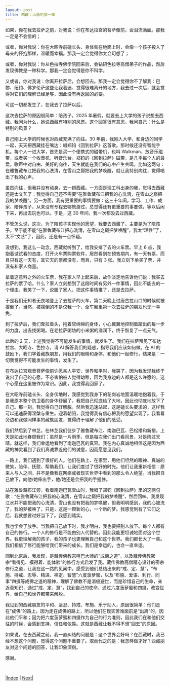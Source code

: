 ```yaml
---
layout: post
title: 西藏：山脉的那一面
---
```


如果，你在我去拉萨之前，对我说：你在布达拉宫的菩萨像前，会泪流满面。那我一定是不会信的；

或者，你对我说：你在大昭寺前磕长头、身体匍在地面上时，会像一个孩子投入了母亲的怀抱那样，温暖而幸福。那我一定会觉得你太会幻想了；

或者，你对我说：你从色拉寺佛学院回来后，会钻研色拉寺高僧弟子的作品，然后发现佛教是一种科学。那我一定会觉得是你不科学。

又或者，你对我说：你离开拉萨后，会想回去。那我一定会觉得你不了解我：巴黎、纽约、佛罗伦萨这些让我着迷、觉得很难离开的地方，我去过一次后，就会觉得对它们的理解已经足够，因此没有再返回的必要。

可这一切都发生了，在我去了拉萨以后。

这次去拉萨的原因很简单：陪孩子。2025 年暑假，就要去上大学的孩子说想去西藏。我问为什么，她说西藏有特别的风景。这个回答很有意思，我问自己：什么是特别的风景？

自己刚上大学的时候也对西藏充满了向往。30 年前，我刚入大学，和身边的同学一起，天天把西藏挂在嘴边：唱郑钧《回到拉萨》这首歌。那时候还没有智能手机。每个人一进大学，首先是买一个便携式的磁带机，也叫 Walkman，放音乐磁带，或者买一个收音机，听音乐台。郑钧的《回到拉萨》磁带，是几乎每个人的最爱。歌声中对自由、美好的向往，天生就能在我们的心中产生共鸣，比如这两句：在雅鲁藏布江把我的心洗清，在雪山之巅把我的梦唤醒，就让我特别向往，觉得唱出了我的心声。

虽然向往，但我并没有动身，去一趟西藏。一方面是理工科出身的我，觉得去西藏还是太文艺了：我觉得自己还不需要“在雅鲁藏布江把我的心洗清，在雪山之巅把我的梦唤醒”。另一方面，我有更重要的事情要做：这三十年间，学习、工作、成家、陪伴孩子，从来没有专程去哪旅游过，总觉得还有更重要的事要做，等以后闲下来，再出去玩也可以。于是，这 30 年间，我一次都没去过西藏。

不管怎么说，这次，为了陪孩子实现他的愿望，我要去西藏了。主要是为了陪孩子。至于能不能“在雅鲁藏布江把心洗清，在雪山之巅把梦唤醒”，我太“理性”了，太不“文艺”了，因此，还是有一点怀疑。

没想到，我这么一动念，西藏就听到了，给我安排了去的火车票。早上 6 点，我抱着试试看的态度，打开火车票购票软件，居然看到在预售期内，有一天有票，而且只有这一天有，其它天的票都没有，而且，只有 3 张。我立刻下单买了票，并没有和家人商量。

拿着这意料之外的火车票，我在家人早上起来后，故作淡定地告诉他们说：我买去拉萨的票了哈。什么？家人立刻想到了这段时间有另外一件事情，因此不能去的一个理由。我笑了一下，说服了家人，把这件事情推了，还是去拉萨。

于是我们无知者无畏地登上了去拉萨的火车，第二天晚上过唐古拉山口的时候就被撂倒了。当然，被撂倒的不是仅我一个，全车厢里第一次去拉萨的朋友也无一幸免。

到了拉萨后，我们耷拉着头，拖着软绵绵的身体，小心翼翼地控制着踏出的每一步的力度，出去找粥喝。在老拉萨粥坊的小米粥的滋润下，终于恢复了一点元气。

此后的 2 天，上述我觉得不可能发生的事情，就发生了。我们在拉萨拜见了布达拉宫、大昭寺、色拉寺，请 AI 解答我们的疑惑，指导我们应该如何做。在 AI 的鼓励下，我们学着藏族朋友，用我们的眼睛和身体，和他们一起修行，结果是：一切我觉得不可能发生的事情，发生了。

在布达拉宫观音菩萨像前许愿亲人平安，世界和平时，我哭了，因为我发现我终于说出了自己的心愿，不必害怕被人觉得幼稚，因为我身边的人都是这么许愿的。这个心愿在这里被作为常识。因此，我觉得我回家了。

在大昭寺前磕长头、全身伏地时，我感觉到我身下的花岗岩地面温暖地抱着我，于是我原本整个防卫着的身体舒展了。我把自己彻底给了大地，因此也彻底地放下了自己。那一刻，我觉得自己好解脱。然后我迅速站起，这是磕长头要求的，这样我可以迅速获得涅槃与重生。迎着朝阳，我觉得我有信心把我的愿望实现了。我看看旁边和我做同样事的藏族朋友，觉得终于理解了他们的感受。

我们然后到了林芝。在林芝我们徒步了雅鲁藏布江、南迦巴瓦、巴松措和新措。上天是如此地眷顾我们：虽然是一片雨季，但是每次我们出门看风景，对是雨过天晴。就这样，我们幸运地看到了南迦巴瓦的真容。我在内心真诚地相信这是因为西藏的神灵看到了我们真诚靠近他们的诚意，因而愿意见我们。

一路上，我们遇到了很好的人。他们在路上、在家里，用他们坦然的眼神、真诚的微笑，陪伴、抚慰、帮助我们，让我们度过了很好的时光。他们让我重新相信：原来人与人之间，并不是像我在网络或者现实世界中看到的那么令人绝望。当我把自己放下，向他/她伸出手，他/她还是会把我的手握住。

站在雅鲁藏布江旁，看着南迦巴瓦雪山时，我唱了郑钧《回到拉萨》里的这两句歌：“在雅鲁藏布江把我的心洗清，在雪山之巅把我的梦唤醒”，然后回味。我发现江水并不能把我的心洗清，雪山也没有把我的梦唤醒，但我明明感到，我的心被洗了，我的梦被唤了，只是，这是一颗新的心，一个新的梦。我感觉到有了它们之后，我就想要过好当下了。我感到踏实。

我也学会了放手。当我把自己放下时，我才明白，我也要把别人放下。每个人都有自己的修行。一个人的修行是不能由别人代替的。因此我能更坦诚地面对这个世界。我更理解我的孩子，我的孩子也更理解自己和这个世界。我们都长大了一些。我们相信了修行能够给我们带来的成长。我们是幸运的，也会一直幸运。

回到北京后，我发现，是藏传佛教宗喀巴大师的“成佛之道”，以及藏传佛教密宗“看得见、摸得着、能体验”的修行方式启发了我。藏传佛教高僧精心设计的密宗修行之道，让我在这一路的见闻中，感受到他们总结出来的“戒、定、慧”，“布施、持戒、忍辱、精进、禅定、智慧”六度菠萝蜜，以及“布施、爱语、利行、同事”四摄等成佛之道的精神，理解了佛教不是消极避世，而是珍惜自己的生命，亲近善知识，通过“戒、定、慧”，找到自己的使命，通过六度菠萝蜜和四摄，改变世界，给自己和世界都带来解脱。

我见到的西藏朋友的平和、坚忍、持戒、布施、乐于助人，原因很简单：他们走在“成佛”的路上。因为走在成佛的路上，所以他们在现实苦难面前是“出离”的，因此他们平和；因为把六度菠萝蜜和四摄作为自己的行为准则，因此我们在和他们交往的时候，会感到支持、信任和依靠。这就是西藏让我不得不想“回去”的原因。

如果说，在去西藏之前，我一直纠结的问题是：这个世界会好吗？在西藏时，我已经不想这个问题，觉得这个问题不重要了。取而代之的是：我怎样做才好？西藏朋友对这个问题的回答，让我印象深刻。

感谢。

<br/>

|[Index](./) | [Next](3-lasa/2-arrive)|